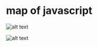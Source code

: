 # map of javascript

![alt text](https://github.com/mechaniac/javaScript_cheatSheet/blob/main/Javascript_01.jpg?raw=true)

![alt text](https://github.com/mechaniac/javaScript_cheatSheet/blob/main/algorithms_01.jpg?raw=true)
